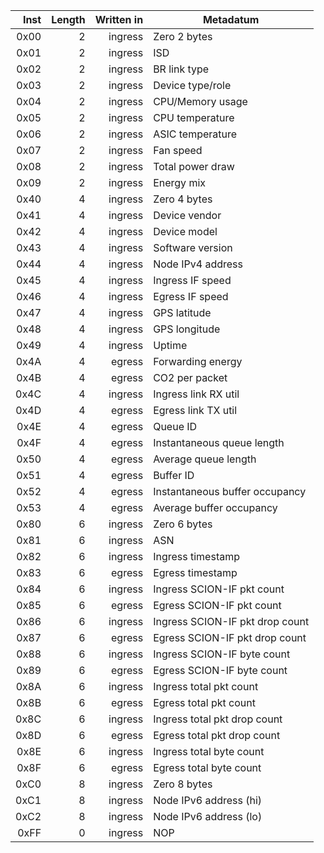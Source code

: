 Inst | Length | Written in | Metadatum
----:|-------:|-----------:|-------------------------------------
0x00 |      2 |    ingress | Zero 2 bytes
0x01 |      2 |    ingress | ISD
0x02 |      2 |    ingress | BR link type
0x03 |      2 |    ingress | Device type/role
0x04 |      2 |    ingress | CPU/Memory usage
0x05 |      2 |    ingress | CPU temperature
0x06 |      2 |    ingress | ASIC temperature
0x07 |      2 |    ingress | Fan speed
0x08 |      2 |    ingress | Total power draw
0x09 |      2 |    ingress | Energy mix
0x40 |      4 |    ingress | Zero 4 bytes
0x41 |      4 |    ingress | Device vendor
0x42 |      4 |    ingress | Device model
0x43 |      4 |    ingress | Software version
0x44 |      4 |    ingress | Node IPv4 address
0x45 |      4 |    ingress | Ingress IF speed
0x46 |      4 |    ingress | Egress IF speed
0x47 |      4 |    ingress | GPS latitude
0x48 |      4 |    ingress | GPS longitude
0x49 |      4 |    ingress | Uptime
0x4A |      4 |     egress | Forwarding energy
0x4B |      4 |     egress | CO2 per packet
0x4C |      4 |    ingress | Ingress link RX util
0x4D |      4 |     egress | Egress link TX util
0x4E |      4 |     egress | Queue ID
0x4F |      4 |     egress | Instantaneous queue length
0x50 |      4 |     egress | Average queue length
0x51 |      4 |     egress | Buffer ID
0x52 |      4 |     egress | Instantaneous buffer occupancy
0x53 |      4 |     egress | Average buffer occupancy
0x80 |      6 |    ingress | Zero 6 bytes
0x81 |      6 |    ingress | ASN
0x82 |      6 |    ingress | Ingress timestamp
0x83 |      6 |     egress | Egress timestamp
0x84 |      6 |    ingress | Ingress SCION-IF pkt count
0x85 |      6 |     egress | Egress SCION-IF pkt count
0x86 |      6 |    ingress | Ingress SCION-IF pkt drop count
0x87 |      6 |     egress | Egress SCION-IF pkt drop count
0x88 |      6 |    ingress | Ingress SCION-IF byte count
0x89 |      6 |     egress | Egress SCION-IF byte count
0x8A |      6 |    ingress | Ingress total pkt count
0x8B |      6 |     egress | Egress total pkt count
0x8C |      6 |    ingress | Ingress total pkt drop count
0x8D |      6 |     egress | Egress total pkt drop count
0x8E |      6 |    ingress | Ingress total byte count
0x8F |      6 |     egress | Egress total byte count
0xC0 |      8 |    ingress | Zero 8 bytes
0xC1 |      8 |    ingress | Node IPv6 address (hi)
0xC2 |      8 |    ingress | Node IPv6 address (lo)
0xFF |      0 |    ingress | NOP
